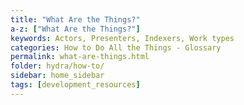 ```yaml
---
title: "What Are the Things?"
a-z: ["What Are the Things?"]
keywords: Actors, Presenters, Indexers, Work types
categories: How to Do All the Things - Glossary
permalink: what-are-things.html
folder: hydra/how-to/
sidebar: home_sidebar
tags: [development_resources]
---
```


